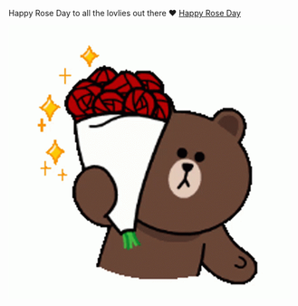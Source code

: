 Happy Rose Day to all the lovlies out there ❤️ [Happy Rose Day](bit.ly/r0s3-D4Y)



![](https://github.com/amankumarmatta/Rose-Day/blob/main/rose.gif)

